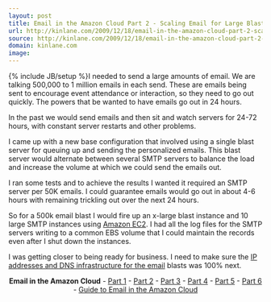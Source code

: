 ```yaml
---
layout: post
title: Email in the Amazon Cloud Part 2 - Scaling Email for Large Blasts
url: http://kinlane.com/2009/12/18/email-in-the-amazon-cloud-part-2-scaling-email-for-large-blasts/
source: http://kinlane.com/2009/12/18/email-in-the-amazon-cloud-part-2-scaling-email-for-large-blasts/
domain: kinlane.com
image: 
---
```

{% include JB/setup %}I needed to send a large amounts of email. We are talking 500,000 to 1 million emails in each send. These are emails being sent to encourage event attendance or interaction, so they need to go out quickly. The powers that be wanted to have emails go out in 24 hours.<p></p>
In the past we would send emails and then sit and watch servers for 24-72 hours, with constant server restarts and other problems.<p></p>
I came up with a new base configuration that involved using a single blast server for queuing up and sending the personalized emails. This blast server would alternate between several SMTP servers to balance the load and increase the volume at which we could send the emails out.<p></p>
I ran some tests and to achieve the results I wanted it required an SMTP server per 50K emails. I could guarantee emails would go out in about 4-6 hours with remaining trickling out over the next 24 hours.<p></p>
So for a 500k email blast I would fire up an x-large blast instance and 10 large SMTP instances using <a href="http://aws.amazon.com/ec2/">Amazon EC2</a>. I had all the log files for the SMTP servers writing to a common EBS volume that I could maintain the records even after I shut down the instances.<p></p>
I was getting closer to being ready for business. I need to make sure the <a href="http://www.kinlane.com/?p=1100">IP addresses and DNS infrastructure for the email</a> blasts was 100% next.
<p style="text-align: center;"><strong>Email in the Amazon Cloud</strong> - <a href="../?p=1095">Part 1</a> - <a href="../?p=1098">Part 2</a> - <a href="../?p=1100">Part 3</a> - <a href="../?p=1102">Part 4</a> - <a href="../?p=1104">Part 5</a> - <a href="../?p=1106">Part 6 </a>- <a href="../2010/07/email-infrastructure-in-the-amazon-cloud/">Guide  to Email in the Amazon Cloud</a><p></p>
